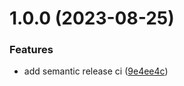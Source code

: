 # 1.0.0 (2023-08-25)


### Features

* add semantic release ci ([9e4ee4c](https://github.com/arsalanses/osrm-custom/commit/9e4ee4c052b51b03df041b9f2329b2dba6e1992b))
